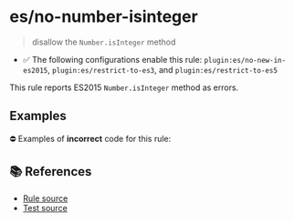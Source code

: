 # es/no-number-isinteger
> disallow the `Number.isInteger` method

- ✅ The following configurations enable this rule: `plugin:es/no-new-in-es2015`, `plugin:es/restrict-to-es3`, and `plugin:es/restrict-to-es5`

This rule reports ES2015 `Number.isInteger` method as errors.

## Examples

⛔ Examples of **incorrect** code for this rule:

<eslint-playground type="bad" code="/*eslint es/no-number-isinteger: error */
const b = Number.isInteger(value)
" />

## 📚 References

- [Rule source](https://github.com/mysticatea/eslint-plugin-es/blob/v3.0.1/lib/rules/no-number-isinteger.js)
- [Test source](https://github.com/mysticatea/eslint-plugin-es/blob/v3.0.1/tests/lib/rules/no-number-isinteger.js)

